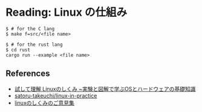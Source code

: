 # Reading: Linux の仕組み

```shellsession
$ # for the C lang
$ make f=src/<file name>

$ # for the rust lang
$ cd rust
cargo run --example <file name>
```

## References

- [試して理解 Linuxのしくみ ~実験と図解で学ぶOSとハードウェアの基礎知識](https://www.amazon.co.jp/dp/477419607X)
- [satoru-takeuchi/linux-in-practice](https://github.com/satoru-takeuchi/linux-in-practice)
- [linuxのしくみのご意見集](https://docs.google.com/spreadsheets/d/1mlyXs-tZHmlhtE3qULudRJq7EKwYJR1VxScvswhX3Xo/edit#gid=0)
